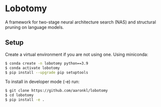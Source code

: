 # Lobotomy
A framework for two-stage neural architecture search (NAS) and structural pruning on language models.

## Setup

Create a virtual environment if you are not using one. Using miniconda:

```sh
$ conda create -n lobotomy python==3.9
$ conda activate lobotomy
$ pip install --upgrade pip setuptools
```

To install in developer mode (-e) run:

```sh
$ git clone https://github.com/aaronkl/lobotomy
$ cd lobotomy
$ pip install -e .
```
